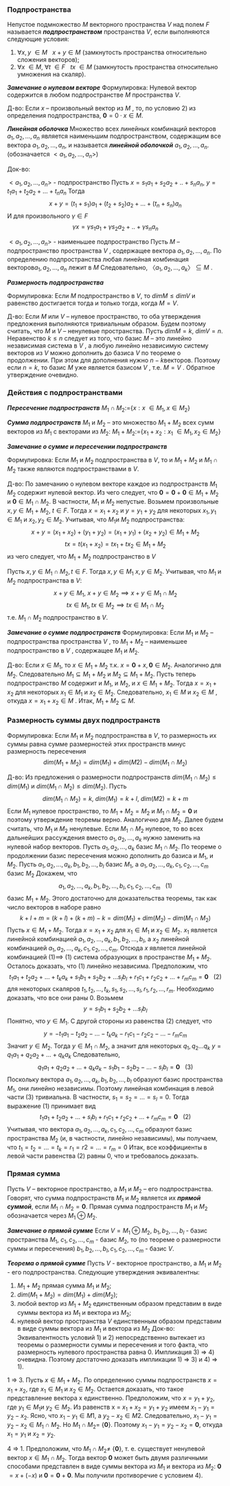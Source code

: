 ### Подпространства
Непустое подмножество $M$ векторного пространства $V$ над полем $F$ называется ***подпространством*** пространства $V$, если выполняются следующие условия:
1) $\forall{x, y}~\in M~~~x+y\in M$ (замкнутость пространства относительно сложения векторов);
2) $\forall{x}~\in M,~\forall{t}~\in F~~~tx~\in M$ (замкнутость пространства относительно умножения на скаляр).

***Замечание о нулевом векторе***
Формулировка:
Нулевой вектор содержится в любом подпространстве $M$ пространства $V$.

Д-во:
Если $x$ – произвольный вектор из $M$ , то, по условию 2) из определения подпространства, $\mathbf{0} = 0 · x ∈M$.

***Линейная оболочка***
Множество всех линейных комбинаций векторов $a_{1},a_{2},...,a_{n}$ является наименьшим подпространством, содержащим все вектора $a_{1},a_{2},...,a_{n}$, и называется ***линейной оболочкой*** $a_{1},a_{2},...,a_{n}$. (обозначается $<a_{1},a_{2},...,a_{n}>$)

Док-во:

 $<a_{1},a_{2},...,a_{n}>$ - подпространство
Пусть $x=s_{1}a_{1}+s_{2}a_{2}+..+s_{n}a_{n}$, $y=t_{1}a_{1}+t_{2}a_{2}+\dots+t_{n}a_{n}$
Тогда 
$$x+y=(t_{1}+s_{1})a_{1}+(t_{2}+s_{2})a_{2}+...+(t_{n}+s_{n})a_{n}$$ 
И для произвольного $\gamma \in F$   
$$\gamma x=\gamma s_{1}a_{1}+\gamma s_{2}a_{2}+..+\gamma s_{n}a_{n}$$

$<a_{1},a_{2},...,a_{n}>$ - наименьшее подпространство
Пусть $M$ – подпространство пространства $V$ , содержащее вектора $a_{1},a_{2},...,a_{n}$. По определению подпространства любая линейная комбинация векторов$a_{1},a_{2},...,a_{n}$ лежит в $M$ Следовательно, $〈a_{1}, a_{2}, . . . , a_{k} 〉 ⊆ M$ . 

***Размерность подпространства*** 

Формулировка:
Если $M$ подпространство в $V$, то $dimM\leq dimV$ и равенство достигается тогда и только тогда, когда $M=V$.

Д-во:
Если $M$ или $V$ – нулевое пространство, то оба утверждения предложения выполняются тривиальным образом. Будем поэтому считать, что $M$ и $V$ – ненулевые пространства. Пусть $dim M = k$, $dim V = n$. Неравенство $k \leq n$ следует из того, что базис $M$ – это линейно независимая система в $V$ , а любую линейно независимую систему векторов из $V$ можно дополнить до базиса $V$ по теореме о продолжении. При этом для дополнения нужно $n − k$векторов. Поэтому если $n = k$, то базис $M$ уже является базисом $V$ , т.е. $M = V$ . Обратное утверждение очевидно.
### Действия с подпространствами

***Пересечение подпространств***
$M_{1}∩M_{2}:=${$x:x~\in M_{1},x \in M_{2}$}

***Сумма подпространств*** $M_{1}$ и $M_{2}$ – это множество $M_{1} + M_{2}$ всех сумм векторов из $M_{1}$ с векторами из $M_{2}$:
$M_{1}+M_{2}:=${$x_{1}+x_{2}:x_{1}~\in M_{1},x_{2} \in M_{2}$}

***Замечание о сумме и пересечении подпространств***

Формулировка:
Если $M_{1}$ и $M_{2}$ подпространства в $V$, то и $M_{1}+M_{2}$ и $M_{1}∩M_{2}$ также являются подпространствами в $V$.

Д-во:
По замечанию о нулевом векторе каждое из подпространств $M_{1}$ $M_{2}$ содержит нулевой вектор. Из чего следует, что $\mathbf{0}=\mathbf{0}+\mathbf{0} \in M_{1}+M_{2}$ и $\mathbf{0}\in M_{1}\cap M_{2}$. В частности, $M_{1}$ и $M_{2}$
непустые.
Возьмем произвольные $x,y\in M_{1}+M_{2},~t\in F$. Тогда $x=x_{1}+x_{2}$ и $y=y_{1}+y_{2}$ для некоторых $x_{1},y_{1}\in M_{1}$ и $x_{2},y_{2}\in M_{2}$. Учитывая, что $M_{1}$и $M_{2}$ подпространства:
$$x+y=(x_{1}+x_{2})+(y_{1}+y_{2})=(x_{1}+y_{1})+(x_{2}+y_{2})\in M_{1}+M_{2}$$
$$tx=t(x_{1}+x_{2})=tx_{1}+tx_{2}\in M_{1}+M_{2}$$
из чего следует, что $M_{1}+M_{2}$ подпространство в $V$

Пусть $x,y\in M_{1}\cap M_{2},t\in F$. Тогда $x,y\in M_{1}~x,y\in M_{2}$. Учитывая, что $M_{1}$ и $M_{2}$ подпространства в $V$: 
$$x+y\in M_{1},~x+y\in M_{2}\implies x+y\in M_{1}\cap M_{2}$$$$tx\in M_{1},tx \in M_{2}\implies tx \in M_{1}\cap M_{2}$$
т.е. $M_{1}\cap M_{2}$ подпространство в $V$.

***Замечание о сумме подпространств***
Формулировка:
Если $M_{1}$ и $M_{2}$ – подпространства пространства $V$ , то $M_{1} + M_{2}$ – наименьшее подпространство в $V$ , содержащее $M_{1}$ и $M_{2}$.

Д-во:
Если $x \in M_{1}$, то $x \in M_{1}+M_{2}$ т.к. $x=\mathbf{0}+x,\mathbf{0}\in M_{2}$. Аналогично для $M_{2}$. Следовательно $M_{1}⊆ M_{1}+M_{2}$ и $M_{2}⊆ M_{1}+M_{2}$.
Пусть теперь подпространство $M$ содержит и $M_{1}$, и $M_{2}$, и $x ∈ M_{1}$ + $M_{2}$. Тогда $x = x_{1}+ x_{2}$ для некоторых $x_{1} ∈ M_{1}$ и $x_{2} ∈ M_{2}$. Следовательно, $x_{1} ∈ M$ и $x_{2} ∈ M$ , откуда $x = x_{1} + x_{2}∈ M$ . Итак, $M_{1} + M_{2} ⊆ M$.

### Размерность суммы двух подпространств

Формулировка:
Если $M_{1}$ и $M_{2}$ подпространства в $V$, то размерность их суммы равна сумме размерностей этих пространств минус размерность пересечения
$$dim(M_{1}+M_{2})=dim(M_{1})+dim(M{2})-dim(M_{1}\cap M_{2})$$

Д-во:
Из предложения о размерности подпространств $dim(M_{1}\cap M_{2})\leq dim(M_{1})$ и $dim(M_{1}\cap M_{2})\leq dim(M_{2})$. Пусть
$$dim(M_{1}\cap M_{2})=k,~dim(M_{1})=k+l,~dim(M{2})=k+m$$
Если $M_{1}$ нулевое пространство, то $M_{1}+M_{2}=M_{2}$ и $M_{1}\cap M_{2}=\mathbf{0}$ и поэтому утверждение теоремы верно. Аналогично для $M_{2}$. Далее будем считать, что $M_{1}$ и $M_{2}$ ненулевые.
Если $M_{1}\cap M_{2}$ нулевое, то во всех дальнейших рассуждения вместо $a_{1},a_{2},...,a_{k}$ нужно заменить на нулевой набор векторов.
Пусть $a_{1},a_{2},...,a_{k}$ базис $M_{1}\cap M_{2}$. По теореме о продолжении базис пересечения можно дополнить до базиса и $M_{1}$, и $M_2$. Пусть $a_{1},a_{2},...,a_{k},b_{1},b_{2},...,b_{l}$ базис $M_{1}$, a $a_{1},a_{2},...,a_{k},c_{1},c_{2},...,c_{m}$ базис $M_{2}$
Докажем, что
$$a_{1},a_{2},...,a_{k},b_{1},b_{2},...,b_{l},c_{1},c_{2},...,c_{m}~~~(1)$$
базис $M_{1}+M_{2}$. Этого достаточно для доказательства теоремы, так как число векторов в наборе равно 
$$k+l+m=(k+l)+(k+m)-k=dim(M_{1})+dim(M_{2})-dim(M_{1}\cap M_{2})$$
Пусть $x \in M_{1}+M_{2}$. Тогда $x=x_{1}+x_{2}$ для $x_{1}\in M_{1}$ и $x_{2}\in M_{2}$. $x_{1}$ является линейной комбинацией $a_{1},a_{2},...,a_{k},b_{1},b_{2},...,b_{l}$, a $x_{2}$ линейной комбинацией $a_{1},a_{2},...,a_{k},c_{1},c_{2},...,c_{m}$. Отсюда $x$ является линейной комбинацией $(1) \implies$ $(1)$ система образующих в пространстве $M_{1}+M_{2}$. Осталось доказать, что $(1)$ линейно независима.
Предположим, что
$$t_{1}a_{1}+t_{2}a_{2}+...+t_{k}a_{k}+s_{1}b_{1}+s_{2}b_{2}+...s_{l}b_{l}+r_{1}c_{1}+r_{2}c_{2}+...+r_{m}c_{m}=\mathbf{0}~~~(2)$$
для некоторых скаляров $t_{1},t_{2},...,t_{k},s_{1},s_{2},...,s_{l},r_{1},r_{2},...,r_{m}$. Необходимо доказать, что все они раны 0.
Возьмем $$y=s_{1}b_{1}+s_{2}b_{2}+...s_{l}b_{l}$$Понятно, что $y\in M_1$. С другой стороны из равенства $(2)$ следует, что
$$y=-t_{1}a_{1}-t_{2}a_{2}-...-t_{k}a_{k}-r_{1}c_{1}-r_{2}c_{2}-...-r_{m}c_{m}$$
Значит $y \in M_{2}$. Тогда $y \in M_{1}\cap M_{2}$, а значит для некоторых $q_{1},q_{2}\dots q_{k}$ 
$y=q_{1}a_{1}+q_{2}a_{2}+\dots+q_{k}a_{k}$ Следовательно,
$$q_{1}a_{1}+q_{2}a_{2}+\dots+q_{k}a_{k}-s_{1}b_{1}-s_{2}b_{2}-...-s_{l}b_{l}=\mathbf{0}~~~(3)$$
Поскольку вектора $a_{1},a_{2},...,a_{k},b_{1},b_{2},...,b_{l}$  образуют базис пространства $M_{1}$, они линейно независимы. Поэтому линейная комбинация в левой части $(3)$ тривиальна. В частности, $s_{1}=s_{2}=\dots=s_{l}=0$. Тогда выражение $(1)$ принимает вид 
$$t_{1}a_{1}+t_{2}a_{2}+\dots+s_{l}b_{l}+r_{1}c_{1}+r_{2}c_{2}+...+r_{m}c_{m}=\mathbf{0}~~~(2)$$
Учитывая, что вектора $a_{1},a_{2},...,a_{k},c_{1},c_{2},...,c_{m}$ образуют базис пространства $M_{2}$ (и, в частности, линейно независимы), мы получаем, что $t_{1} = t_{2} = \dots = t_{k} = r_{1} = r2 = \dots  = r_{m} = 0$ Итак, все коэффициенты в левой части равенства $(2)$ равны $0$, что и требовалось доказать.

### Прямая сумма
Пусть $V$ – векторное пространство, а $M_{1}$ и $M_{2}$ – его подпространства. Говорят, что сумма подпространств $M_{1}$ и $M_{2}$ является их ***прямой суммой***, если $M_{1} ∩ M_{2} = \mathbf{0}$. 
Прямая сумма подпространств $M_{1}$ и $M_{2}$ обозначается через $M_{1} ⊕ M_{2}$.

***Замечание о прямой сумме***
Если $V=M_{1}\oplus M_{2}$, $b_{1},b_{2},...,b_{l}$ - базис пространства $M_{1}$, $c_{1},c_{2},...,c_{m}$ - базис $M_{2}$, то (по теореме о размерности суммы и пересечения) $b_{1},b_{2},...,b_{l},c_{1},c_{2},...,c_{m}$ - базис $V$.

***Теорема о прямой сумме*** 
Пусть $V$ - векторное пространство, а $M_{1}$ и $M_{2}$ - его подпространства.
Следующие утверждения эквивалентны:
1) $M_{1}+M_{2}$ прямая сумма $M_{1}$ и $M_{2}$;
2) $dim(M_{1}+M_{2})=dim(M_{1})+dim(M_{2})$;
3) любой вектор из $M_{1}+M_{2}$ единственным образом представим в виде суммы вектора из $M_{1}$ и вектора из $M_{2}$;
4) нулевой вектор пространства $V$ единственным образом представим в виде суммы вектора из $M_{1}$ и вектора из $M_{2}$
Док-во:
Эквивалентность условий 1) и 2) непосредственно вытекает из теоремы о размерности суммы и пересечения и того факта, что размерность нулевого пространства равна 0. Импликация 3) ⇒ 4) очевидна. Поэтому достаточно доказать импликации 1) ⇒ 3) и 4) ⇒ 1).

1 ⇒ 3. Пусть $x ∈ M_{1} + M_{2}$. По определению суммы подпространств $x = x_{1} + x_{2}$, где $x_{1} ∈ M_{1}$ и $x_{2} ∈ M_{2}$. Остается доказать, что такое представление вектора x единственно. Предположим, что $x = y_{1} + y_{2}$, где $y_{1} ∈ M_{1}$и $y_{2} ∈ M_{2}$. Из равенств x = $x_{1} + x_{2} = y_{1} + y_{2}$ имеем $x_{1} − y_{1} = y_{2} − x_{2}$. Ясно, что $x_{1} − y_{1} ∈ M1$, а $y_{2} − x_{2} ∈ M2$. Следовательно, $x_{1} − y_{1} = y_{2} − x_{2} ∈ M_{1} ∩ M_{2}$. Но $M_{1} ∩ M_{2} =$ {$\mathbf{0}$}. Поэтому $x_{1} − y_{1} = y_{2} − x_{2} = \mathbf{0}$, откуда $x_{1} = y_{1}$ и $x_{2} = y_{2}$. 

4 ⇒ 1. Предположим, что $M_{1} ∩ M_{2} \neq$ {$\mathbf{0}$}, т. е. существует ненулевой вектор $x ∈ M_{1} ∩ M_{2}$. Тогда вектор $\mathbf{0}$ может быть двумя различными способами представлен в виде суммы вектора из $M_{1}$ и вектора из $M_{2}$: $\mathbf{0}$ $= x + (−x)$ и $\mathbf{0} = \mathbf{0} + \mathbf{0}$. Мы получили противоречие с условием 4).